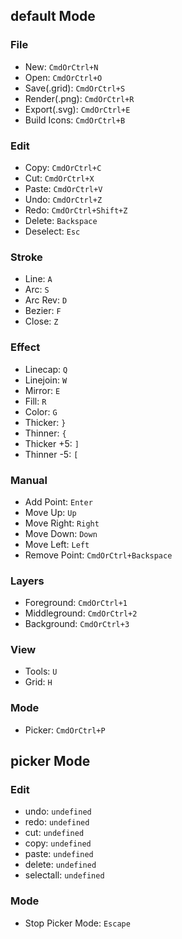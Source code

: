 ## default Mode

### File
- New: `CmdOrCtrl+N`
- Open: `CmdOrCtrl+O`
- Save(.grid): `CmdOrCtrl+S`
- Render(.png): `CmdOrCtrl+R`
- Export(.svg): `CmdOrCtrl+E`
- Build Icons: `CmdOrCtrl+B`

### Edit
- Copy: `CmdOrCtrl+C`
- Cut: `CmdOrCtrl+X`
- Paste: `CmdOrCtrl+V`
- Undo: `CmdOrCtrl+Z`
- Redo: `CmdOrCtrl+Shift+Z`
- Delete: `Backspace`
- Deselect: `Esc`

### Stroke
- Line: `A`
- Arc: `S`
- Arc Rev: `D`
- Bezier: `F`
- Close: `Z`

### Effect
- Linecap: `Q`
- Linejoin: `W`
- Mirror: `E`
- Fill: `R`
- Color: `G`
- Thicker: `}`
- Thinner: `{`
- Thicker +5: `]`
- Thinner -5: `[`

### Manual
- Add Point: `Enter`
- Move Up: `Up`
- Move Right: `Right`
- Move Down: `Down`
- Move Left: `Left`
- Remove Point: `CmdOrCtrl+Backspace`

### Layers
- Foreground: `CmdOrCtrl+1`
- Middleground: `CmdOrCtrl+2`
- Background: `CmdOrCtrl+3`

### View
- Tools: `U`
- Grid: `H`

### Mode
- Picker: `CmdOrCtrl+P`

## picker Mode

### Edit
- undo: `undefined`
- redo: `undefined`
- cut: `undefined`
- copy: `undefined`
- paste: `undefined`
- delete: `undefined`
- selectall: `undefined`

### Mode
- Stop Picker Mode: `Escape`